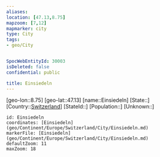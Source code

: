 ```yaml
---
aliases: 
location: [47.13,8.75]
mapzoom: [7,12] 
mapmarker: city 
type: City
tags:
- geo/City


SpocWebEntityId: 30003
isDeleted: false
confidential: public

title: Einsiedeln
---
```

[geo-lon::8.75]
[geo-lat::47.13]
[name::Einsiedeln]
[State::]
[Country::[Switzerland](geo/Continent/Europe/Switzerland.md)]
[StateId::]
[Population::]
[Unknown::]


```leaflet
id: Einsiedeln
coordinates: [Einsiedeln](geo/Continent/Europe/Switzerland/City/Einsiedeln.md)
markerFile: [Einsiedeln](geo/Continent/Europe/Switzerland/City/Einsiedeln.md)
defaultZoom: 11 
maxZoom: 18
```


